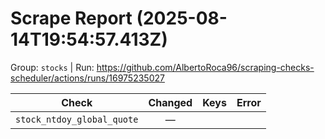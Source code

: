 # Scrape Report (2025-08-14T19:54:57.413Z)

Group: `stocks`  |  Run: https://github.com/AlbertoRoca96/scraping-checks-scheduler/actions/runs/16975235027

| Check | Changed | Keys | Error |
|---|:---:|:--|:--|
| `stock_ntdoy_global_quote` | — |  |  |
